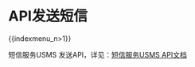 # API发送短信

{{indexmenu_n>1}}

短信服务USMS 发送API，详见：[短信服务USMS
API文档](https://docs.ucloud.cn/api/usms-api/index)